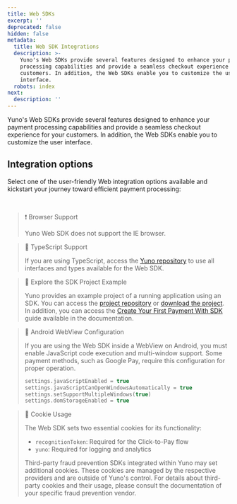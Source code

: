 ```yaml
---
title: Web SDKs
excerpt: ''
deprecated: false
hidden: false
metadata:
  title: Web SDK Integrations
  description: >-
    Yuno's Web SDKs provide several features designed to enhance your payment
    processing capabilities and provide a seamless checkout experience for your
    customers. In addition, the Web SDKs enable you to customize the user
    interface.
  robots: index
next:
  description: ''
---
```

Yuno's Web SDKs provide several features designed to enhance your payment processing capabilities and provide a seamless checkout experience for your customers. In addition, the Web SDKs enable you to customize the user interface.

## Integration options

Select one of the user-friendly Web integration options available and kickstart your journey toward efficient payment processing:

<Shelf classname="link_cards_container">
  <YunoCard title="Full SDK" href="https://docs.y.uno/docs/full-checkout-sdk" titleSize="h4" description="Render the payment methods your company has available in the checkout and for user enrollment." />

  <YunoCard title="Lite SDK (Payment)" href="https://docs.y.uno/docs/lite-checkout-sdk" titleSize="h4" description="With this option, you control which payment methods will be shown to the user during checkout and enrollment." />

  <YunoCard title="Lite SDK (Enrollment)" href="https://docs.y.uno/docs/enrollment-lite-sdk" titleSize="h4" description="Simplify the user enrollment of payment methods." />

  <YunoCard title="Secure Fields" href="https://docs.y.uno/docs/secure-fields-payment" titleSize="h4" description="Create and customize your own checkout with prebuilt UI components." />

  <YunoCard title="Headless SDK (Payment)" href="https://docs.y.uno/docs/headless-sdk-payment" titleSize="h4" description="Customize the checkout without having to be PCI compliant." />

  <YunoCard title="Headless SDK (Enrollment)" href="https://docs.y.uno/docs/headless-sdk-enrollment" titleSize="h4" description="Customize the enrollment of new payment methods." />

  <YunoCard title="Direct Workflow" href="https://docs.y.uno/docs/direct-flow" titleSize="h4" />
</Shelf>

<br />

> ❗️ Browser Support
>
> Yuno Web SDK does not support the IE browser.

> 🚧 TypeScript Support
>
> If you are using TypeScript, access the [Yuno repository](https://github.com/yuno-payments/yuno-sdk-web/blob/main/typescript/types.ts) to use all interfaces and types available for the Web SDK.

> 📘 Explore the SDK Project Example
>
> Yuno provides an example project of a running application using an SDK. You can access the [project repository](https://github.com/yuno-payments/yuno-sdk-web) or [download the project](https://github.com/yuno-payments/yuno-sdk-web/archive/refs/heads/main.zip). In addition, you can access the [Create Your First Payment With SDK](/docs/step-2-your-first-payment) guide available in the documentation.

> 🚧 Android WebView Configuration
>
> If you are using the Web SDK inside a WebView on Android, you must enable JavaScript code execution and multi-window support. Some payment methods, such as Google Pay, require this configuration for proper operation.
>
> ```kotlin
> settings.javaScriptEnabled = true
> settings.javaScriptCanOpenWindowsAutomatically = true
> settings.setSupportMultipleWindows(true)
> settings.domStorageEnabled = true
> ```

> 🚧 Cookie Usage
>
> The Web SDK sets two essential cookies for its functionality:
>
> * `recognitionToken`: Required for the Click-to-Pay flow
> * `yuno`: Required for logging and analytics
>
> Third-party fraud prevention SDKs integrated within Yuno may set additional cookies. These cookies are managed by the respective providers and are outside of Yuno's control. For details about third-party cookies and their usage, please consult the documentation of your specific fraud prevention vendor.